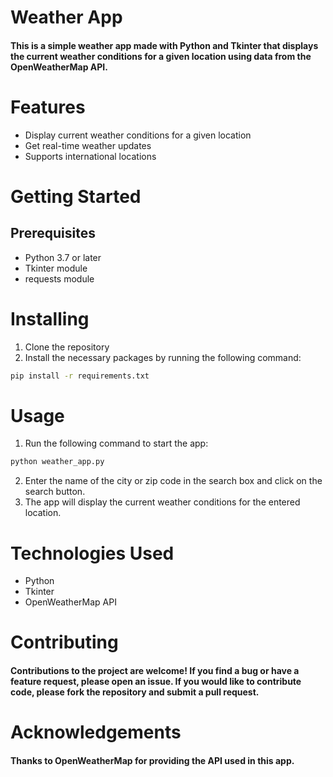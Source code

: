 # Weather App
#### This is a simple weather app made with Python and Tkinter that displays the current weather conditions for a given location using data from the OpenWeatherMap API.

# Features
* Display current weather conditions for a given location
* Get real-time weather updates
* Supports international locations


# Getting Started
## Prerequisites
* Python 3.7 or later
* Tkinter module
* requests module


# Installing
1. Clone the repository
2. Install the necessary packages by running the following command:
```bash
pip install -r requirements.txt
```

# Usage
1. Run the following command to start the app:
```bash
python weather_app.py 
```

2. Enter the name of the city or zip code in the search box and click on the search button.
3. The app will display the current weather conditions for the entered location.


# Technologies Used
* Python
* Tkinter
* OpenWeatherMap API


# Contributing
#### Contributions to the project are welcome! If you find a bug or have a feature request, please open an issue. If you would like to contribute code, please fork the repository and submit a pull request.

# Acknowledgements
#### Thanks to OpenWeatherMap for providing the API used in this app.
